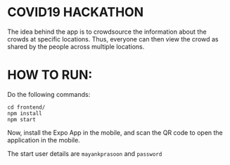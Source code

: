 # COVID19 HACKATHON

The idea behind the app is to crowdsource the information about the crowds at specific locations.
Thus, everyone can then view the crowd as shared by the people across multiple locations.

# HOW TO RUN:

Do the following commands:
```
cd frontend/
npm install
npm start
```

Now, install the Expo App in the mobile, and scan the QR code to open the application in the mobile.

The start user details are `mayankprasoon` and `password`
